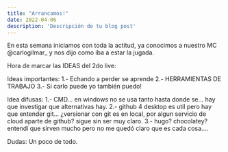 ```yaml
---
title: "Arrancamos!"
date: 2022-04-06
description: 'Descripción de tu blog post'
---
```


En esta semana iniciamos con toda la actitud, ya conocimos a nuestro MC @carlogilmar_ y nos dijo como iba a estar la jugada.

Hora de marcar las IDEAS del 2do live:

Ideas importantes:
1.- Echando a perder se aprende
2.- HERRAMIENTAS DE TRABAJO
3.- Si carlo puede yo también puedo!

Idea difusas:
1.- CMD... en windows no se usa tanto hasta donde se... hay que investigar que alternativas hay.
2.- github 4 desktop es util pero hay que entender git... ¿versionar con git es en local, por algun servicio de cloud aparte de github? sigue sin ser muy claro.
3.- hugo? chocolatey? entendí que sirven mucho pero no me quedó claro que es cada cosa....

Dudas:
Un poco de todo.
